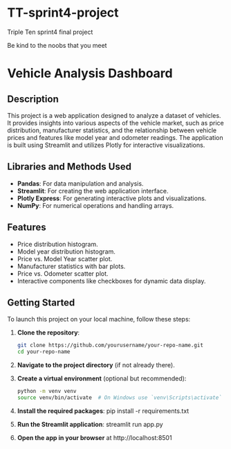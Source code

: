 # TT-sprint4-project
Triple Ten sprint4 final project

Be kind to the noobs that you meet


# Vehicle Analysis Dashboard

## Description

This project is a web application designed to analyze a dataset of vehicles. It provides insights into various aspects of the vehicle market, such as price distribution, manufacturer statistics, and the relationship between vehicle prices and features like model year and odometer readings. The application is built using Streamlit and utilizes Plotly for interactive visualizations.

## Libraries and Methods Used

- **Pandas**: For data manipulation and analysis.
- **Streamlit**: For creating the web application interface.
- **Plotly Express**: For generating interactive plots and visualizations.
- **NumPy**: For numerical operations and handling arrays.

## Features

- Price distribution histogram.
- Model year distribution histogram.
- Price vs. Model Year scatter plot.
- Manufacturer statistics with bar plots.
- Price vs. Odometer scatter plot.
- Interactive components like checkboxes for dynamic data display.

## Getting Started

To launch this project on your local machine, follow these steps:

1. **Clone the repository**:
   ```bash
   git clone https://github.com/yourusername/your-repo-name.git
   cd your-repo-name

2. **Navigate to the project directory** (if not already there).

3. **Create a virtual environment** (optional but recommended):
   ```bash
   python -m venv venv
   source venv/bin/activate  # On Windows use `venv\Scripts\activate`

4. **Install the required packages**:
   pip install -r requirements.txt

5. **Run the Streamlit application**:
   streamlit run app.py

6. **Open the app in your browser** at http://localhost:8501